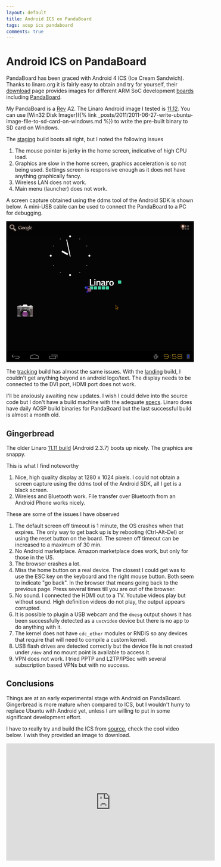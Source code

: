 ```yaml
---
layout: default
title: Android ICS on PandaBoard
tags: aosp ics pandaboard
comments: true
---
```

# Android ICS on PandaBoard

PandaBoard has been graced with Android 4 ICS (Ice Cream Sandwich). Thanks to linaro.org it is fairly easy to obtain and try for yourself, their [download](http://www.linaro.org/downloads/) page provides images for different ARM SoC development [boards](https://wiki.linaro.org/Boards) including [PandaBoard](https://en.wikipedia.org/wiki/PandaBoard).

My PandaBoard is a [Rev](http://omappedia.org/wiki/PandaBoard_Revisions) A2\. The Linaro Android image I tested is [11.12](https://releases.linaro.org/archive/11.12/android/images/). You can use [Win32 Disk Imager]({% link _posts/2011/2011-06-27-write-ubuntu-image-file-to-sd-card-on-windows.md %}) to write the pre-built binary to SD card on Windows.

The [staging](https://releases.linaro.org/archive/11.12/android/images/staging-panda/) build boots all right, but I noted the following issues

1. The mouse pointer is jerky in the home screen, indicative of high CPU load.
2. Graphics are slow in the home screen,  graphics acceleration is so not being used. Settings screen is responsive enough as it does not have anything graphically fancy.
3. Wireless LAN does not work.
4. Main menu (launcher) does not work.

A screen capture obtained using the ddms tool of the Android SDK is shown below. A mini-USB cable can be used to connect the PandaBoard to a PC for debugging.

![Android ICS on PandaBoard](/assets/img/android-ics-linaro-pandaboard.png)

The [tracking](https://releases.linaro.org/archive/11.12/android/images/tracking-panda/) build has almost the same issues. With the [landing](https://releases.linaro.org/archive/11.12/android/images/landing-panda/) build, I couldn't get anything beyond an android logo/text. The display needs to be connected to the DVI port, HDMI port does not work.

I'll be anxiously awaiting new updates. I wish I could delve into the source code but I don't have a build machine with the adequate [specs](http://source.android.com/source/initializing.html). Linaro does have daily AOSP build binaries for PandaBoard but the last successful build is almost a month old.

## Gingerbread

The older Linaro [11.11 build](https://releases.linaro.org/archive/11.11/android/leb-panda/) (Android 2.3.7) boots up nicely. The graphics are snappy.

This is what I find noteworthy

1. Nice, high quality display at 1280 x 1024 pixels. I could not obtain a screen capture using the ddms tool of the Android SDK, all I get is a black screen.
2. Wireless and Bluetooth work. File transfer over Bluetooth from an Android Phone works nicely.

These are some of the issues I have observed

1. The default screen off timeout is 1 minute, the OS crashes when that expires. The only way to get back up is by rebooting (Ctrl-Alt-Del) or using the reset button on the board. The screen off timeout can be increased to a maximum of 30 min.
2. No Android marketplace. Amazon marketplace does work, but only for those in the US.
3. The browser crashes a lot.
4. Miss the home button on a real device. The closest I could get was to use the ESC key on the keyboard and the right mouse button. Both seem to indicate "go back". In the browser that means going back to the previous page. Press several times till you are out of the browser.
5. No sound. I connected the HDMI out to a TV. Youtube videos play but without sound. High definition videos do not play, the output appears corrupted.
6. It is possible to plugin a USB webcam and the `dmesg` output shows it has been successfully detected as a `uvcvideo` device but there is no app to do anything with it.
7. The kernel does not have `cdc_ether` modules or RNDIS so any devices that require that will need to compile a custom kernel.
8. USB flash drives are detected correctly but the device file is not created under `/dev` and no mount point is available to access it.
9. VPN does not work. I tried PPTP and L2TP/IPSec with several subscription based VPNs but with no success.

## Conclusions

Things are at an early experimental stage with Android on PandaBoard. Gingerbread is more mature when compared to ICS, but I wouldn't hurry to replace Ubuntu with Android yet, unless I am willing to put in some significant development effort.

I have to really try and build the ICS from [source](http://source.android.com/), check the cool video below. I wish they provided an image to download.

<iframe width="560" height="315" src="https://www.youtube.com/embed/ltbdDSocIJE?rel=0" frameborder="0" allow="autoplay; encrypted-media" allowfullscreen></iframe>

